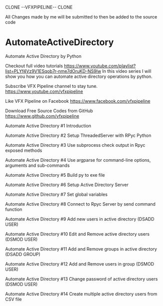 CLONE --VFXPIPELINE-- CLONE

All Changes made by me will be submitted to then be added to the source code

# AutomateActiveDirectory
Automate Active Directory by Python

Checkout full video tutorials
https://www.youtube.com/playlist?list=PLYf4Vz9V1ESqob7r-nme7dOruKD-NS9lw
In this video series I will show you how you can automate active directory operations by python.

Subscribe VFX Pipeline channel to stay tune.
https://www.youtube.com/vfxpipeline

Like VFX Pipeline on Facebook
https://www.facebook.com/vfxpipeline

Download Free Source Codes from GitHub
https://www.github.com/vfxpipeline 

Automate Active Directory #1 Introduction

Automate Active Directory #2 Setup ThreadedServer with RPyc Python 

Automate Active Directory #3 Use subprocess check output in Rpyc exposed methods

Automate Active Directory #4 Use argparse for command-line options, arguments and sub-commands

Automate Active Directory #5 Build py to exe file

Automate Active Directory #6 Setup Active Directory Server

Automate Active Directory #7 Set global variables

Automate Active Directory #8 Connect to Rpyc Server by send command function

Automate Active Directory #9 Add new users in active directory (DSADD USER)

Automate Active Directory #10 Edit and Remove active directory users (DSMOD USER)

Automate Active Directory #11 Add and Remove groups in active directory (DSADD GROUP)

Automate Active Directory #12 Add and Remove users in group (DSMOD USER)

Automate Active Directory #13 Change password of active directory users (DSMOD USER)

Automate Active Directory #14 Create multiple active directory users from CSV file

